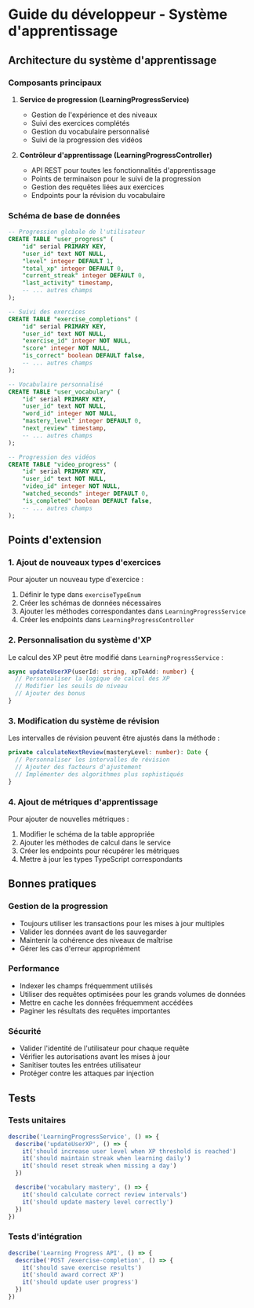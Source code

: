 # Guide du développeur - Système d'apprentissage

## Architecture du système d'apprentissage

### Composants principaux

1. **Service de progression (LearningProgressService)**
   - Gestion de l'expérience et des niveaux
   - Suivi des exercices complétés
   - Gestion du vocabulaire personnalisé
   - Suivi de la progression des vidéos

2. **Contrôleur d'apprentissage (LearningProgressController)**
   - API REST pour toutes les fonctionnalités d'apprentissage
   - Points de terminaison pour le suivi de la progression
   - Gestion des requêtes liées aux exercices
   - Endpoints pour la révision du vocabulaire

### Schéma de base de données

```sql
-- Progression globale de l'utilisateur
CREATE TABLE "user_progress" (
    "id" serial PRIMARY KEY,
    "user_id" text NOT NULL,
    "level" integer DEFAULT 1,
    "total_xp" integer DEFAULT 0,
    "current_streak" integer DEFAULT 0,
    "last_activity" timestamp,
    -- ... autres champs
);

-- Suivi des exercices
CREATE TABLE "exercise_completions" (
    "id" serial PRIMARY KEY,
    "user_id" text NOT NULL,
    "exercise_id" integer NOT NULL,
    "score" integer NOT NULL,
    "is_correct" boolean DEFAULT false,
    -- ... autres champs
);

-- Vocabulaire personnalisé
CREATE TABLE "user_vocabulary" (
    "id" serial PRIMARY KEY,
    "user_id" text NOT NULL,
    "word_id" integer NOT NULL,
    "mastery_level" integer DEFAULT 0,
    "next_review" timestamp,
    -- ... autres champs
);

-- Progression des vidéos
CREATE TABLE "video_progress" (
    "id" serial PRIMARY KEY,
    "user_id" text NOT NULL,
    "video_id" integer NOT NULL,
    "watched_seconds" integer DEFAULT 0,
    "is_completed" boolean DEFAULT false,
    -- ... autres champs
);
```

## Points d'extension

### 1. Ajout de nouveaux types d'exercices

Pour ajouter un nouveau type d'exercice :
1. Définir le type dans `exerciseTypeEnum`
2. Créer les schémas de données nécessaires
3. Ajouter les méthodes correspondantes dans `LearningProgressService`
4. Créer les endpoints dans `LearningProgressController`

### 2. Personnalisation du système d'XP

Le calcul des XP peut être modifié dans `LearningProgressService` :
```typescript
async updateUserXP(userId: string, xpToAdd: number) {
  // Personnaliser la logique de calcul des XP
  // Modifier les seuils de niveau
  // Ajouter des bonus
}
```

### 3. Modification du système de révision

Les intervalles de révision peuvent être ajustés dans la méthode :
```typescript
private calculateNextReview(masteryLevel: number): Date {
  // Personnaliser les intervalles de révision
  // Ajouter des facteurs d'ajustement
  // Implémenter des algorithmes plus sophistiqués
}
```

### 4. Ajout de métriques d'apprentissage

Pour ajouter de nouvelles métriques :
1. Modifier le schéma de la table appropriée
2. Ajouter les méthodes de calcul dans le service
3. Créer les endpoints pour récupérer les métriques
4. Mettre à jour les types TypeScript correspondants

## Bonnes pratiques

### Gestion de la progression

- Toujours utiliser les transactions pour les mises à jour multiples
- Valider les données avant de les sauvegarder
- Maintenir la cohérence des niveaux de maîtrise
- Gérer les cas d'erreur appropriément

### Performance

- Indexer les champs fréquemment utilisés
- Utiliser des requêtes optimisées pour les grands volumes de données
- Mettre en cache les données fréquemment accédées
- Paginer les résultats des requêtes importantes

### Sécurité

- Valider l'identité de l'utilisateur pour chaque requête
- Vérifier les autorisations avant les mises à jour
- Sanitiser toutes les entrées utilisateur
- Protéger contre les attaques par injection

## Tests

### Tests unitaires
```typescript
describe('LearningProgressService', () => {
  describe('updateUserXP', () => {
    it('should increase user level when XP threshold is reached')
    it('should maintain streak when learning daily')
    it('should reset streak when missing a day')
  })

  describe('vocabulary mastery', () => {
    it('should calculate correct review intervals')
    it('should update mastery level correctly')
  })
})
```

### Tests d'intégration
```typescript
describe('Learning Progress API', () => {
  describe('POST /exercise-completion', () => {
    it('should save exercise results')
    it('should award correct XP')
    it('should update user progress')
  })
})
```

